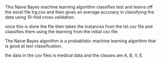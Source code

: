 This Naive Bayes machine learning algorithm classifies test and learns off the excel file trg.csv and then gives an average accuracy in classifying the data using 
10-fold cross validation.

once this is done the file then takes the instances from the tst.csv file and classifies them using the learning from the initial csv file.

The Naive Bayes algorithm is a probablistic machine learning algorithm that is good at text classification.

the data in the csv files is medical data and the classes are A, B, V, E.

